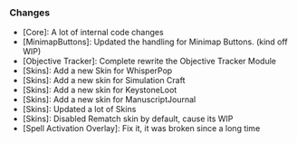 ### Changes ###

  * [Core]: A lot of internal code changes
  * [MinimapButtons]: Updated the handling for Minimap Buttons. (kind off WIP)
  * [Objective Tracker]: Complete rewrite the Objective Tracker Module
  * [Skins]: Add a new Skin for WhisperPop
  * [Skins]: Add a new skin for Simulation Craft
  * [Skins]: Add a new skin for KeystoneLoot
  * [Skins]: Add a new skin for ManuscriptJournal
  * [Skins]: Updated a lot of Skins
  * [Skins]: Disabled Rematch skin by default, cause its WIP
  * [Spell Activation Overlay]: Fix it, it was broken since a long time